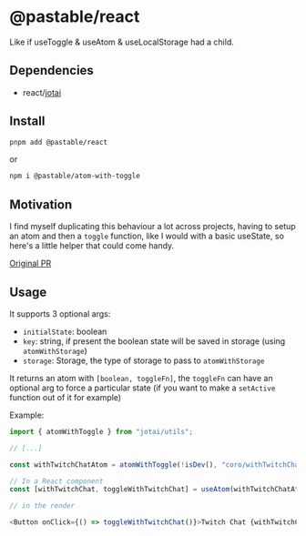 # @pastable/react

Like if useToggle & useAtom & useLocalStorage had a child.

## Dependencies

-   react/[jotai](https://github.com/pmndrs/jotai)

## Install

```sh
pnpm add @pastable/react
```

or

```sh
npm i @pastable/atom-with-toggle
```

## Motivation

I find myself duplicating this behaviour a lot across projects, having to setup an atom and then a `toggle` function, like I would with a basic useState, so here's a little helper that could come handy.

[Original PR](https://github.com/pmndrs/jotai/pull/483)

## Usage

It supports 3 optional args:

-   `initialState`: boolean
-   `key`: string, if present the boolean state will be saved in storage (using `atomWithStorage`)
-   `storage`: Storage, the type of storage to pass to `atomWithStorage`

It returns an atom with `[boolean, toggleFn]`, the `toggleFn` can have an optional arg to force a particular state (if you want to make a `setActive` function out of it for example)

Example:

```ts
import { atomWithToggle } from "jotai/utils";

// [...]

const withTwitchChatAtom = atomWithToggle(!isDev(), "coro/withTwitchChat");

// In a React component
const [withTwitchChat, toggleWithTwitchChat] = useAtom(withTwitchChatAtom);

// in the render

<Button onClick={() => toggleWithTwitchChat()}>Twitch Chat {withTwitchChat + ""}</Button>;
```
